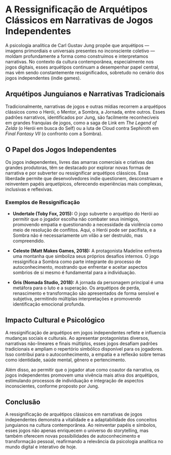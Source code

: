 
# A Ressignificação de Arquétipos Clássicos em Narrativas de Jogos Independentes

A psicologia analítica de Carl Gustav Jung propõe que arquétipos — imagens primordiais e universais presentes no inconsciente coletivo — moldam profundamente a forma como construímos e interpretamos narrativas. No contexto da cultura contemporânea, especialmente nos jogos digitais, esses arquétipos continuam a desempenhar papel central, mas vêm sendo constantemente ressignificados, sobretudo no cenário dos jogos independentes (indie games).

## Arquétipos Junguianos e Narrativas Tradicionais

Tradicionalmente, narrativas de jogos e outras mídias recorrem a arquétipos clássicos como o Herói, o Mentor, a Sombra, a Jornada, entre outros. Esses padrões narrativos, identificados por Jung, são facilmente reconhecíveis em grandes franquias de jogos, como a saga de Link em *The Legend of Zelda* (o Herói em busca do Self) ou a luta de Cloud contra Sephiroth em *Final Fantasy VII* (o confronto com a Sombra).

## O Papel dos Jogos Independentes

Os jogos independentes, livres das amarras comerciais e criativas das grandes produtoras, têm se destacado por explorar novas formas de narrativa e por subverter ou ressignificar arquétipos clássicos. Essa liberdade permite que desenvolvedores indie questionem, desconstruam e reinventem papéis arquetípicos, oferecendo experiências mais complexas, inclusivas e reflexivas.

### Exemplos de Ressignificação

- **Undertale (Toby Fox, 2015):** O jogo subverte o arquétipo do Herói ao permitir que o jogador escolha não combater seus inimigos, promovendo empatia e questionando a necessidade da violência como meio de resolução de conflitos. Aqui, o Herói pode ser pacifista, e a Sombra não é necessariamente um vilão a ser destruído, mas compreendido.

- **Celeste (Matt Makes Games, 2018):** A protagonista Madeline enfrenta uma montanha que simboliza seus próprios desafios internos. O jogo ressignifica a Sombra como parte integrante do processo de autoconhecimento, mostrando que enfrentar e aceitar aspectos sombrios de si mesmo é fundamental para a individuação.

- **Gris (Nomada Studio, 2018):** A jornada da personagem principal é uma metáfora para o luto e a superação. Os arquétipos de perda, renascimento e transformação são apresentados de forma sensível e subjetiva, permitindo múltiplas interpretações e promovendo identificação emocional profunda.

## Impacto Cultural e Psicológico

A ressignificação de arquétipos em jogos independentes reflete e influencia mudanças sociais e culturais. Ao apresentar protagonistas diversos, narrativas não-lineares e finais múltiplos, esses jogos desafiam padrões tradicionais e ampliam o repertório simbólico disponível para os jogadores. Isso contribui para o autoconhecimento, a empatia e a reflexão sobre temas como identidade, saúde mental, gênero e pertencimento.

Além disso, ao permitir que o jogador atue como coautor da narrativa, os jogos independentes promovem uma vivência mais ativa dos arquétipos, estimulando processos de individuação e integração de aspectos inconscientes, conforme proposto por Jung.

## Conclusão

A ressignificação de arquétipos clássicos em narrativas de jogos independentes demonstra a vitalidade e a adaptabilidade dos conceitos junguianos na cultura contemporânea. Ao reinventar papéis e símbolos, esses jogos não apenas enriquecem o universo do storytelling, mas também oferecem novas possibilidades de autoconhecimento e transformação pessoal, reafirmando a relevância da psicologia analítica no mundo digital e interativo de hoje.
```
